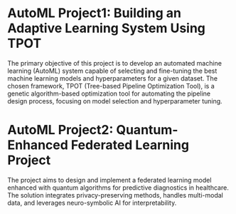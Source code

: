 # AutoML Project1: Building an Adaptive Learning System Using TPOT

The primary objective of this project is to develop an automated machine learning (AutoML) system capable of selecting and fine-tuning the best machine learning models and hyperparameters for a given dataset. The chosen framework, TPOT (Tree-based Pipeline Optimization Tool), is a genetic algorithm-based optimization tool for automating the pipeline design process, focusing on model selection and hyperparameter tuning.

# AutoML Project2: Quantum-Enhanced Federated Learning Project

The project aims to design and implement a federated learning model enhanced with quantum algorithms for predictive diagnostics in healthcare. The solution integrates privacy-preserving methods, handles multi-modal data, and leverages neuro-symbolic AI for interpretability.

